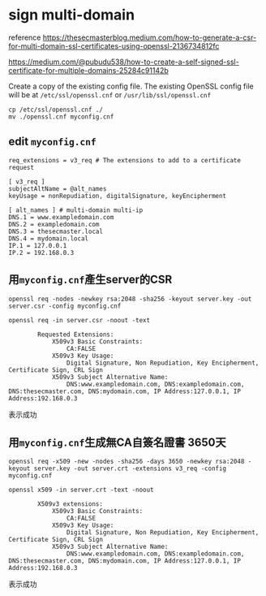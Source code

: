 # sign multi-domain 

reference https://thesecmasterblog.medium.com/how-to-generate-a-csr-for-multi-domain-ssl-certificates-using-openssl-2136734812fc

https://medium.com/@pubudu538/how-to-create-a-self-signed-ssl-certificate-for-multiple-domains-25284c91142b

Create a copy of the existing config file. The existing OpenSSL config file will be at ```/etc/ssl/openssl.cnf``` or ```/usr/lib/ssl/openssl.cnf```



```
cp /etc/ssl/openssl.cnf ./
mv ./openssl.cnf myconfig.cnf
```



## edit ```myconfig.cnf```

```
req_extensions = v3_req # The extensions to add to a certificate request
```
```
[ v3_req ]
subjectAltName = @alt_names 
keyUsage = nonRepudiation, digitalSignature, keyEncipherment
```
```
[ alt_names ] # multi-domain multi-ip
DNS.1 = www.exampledomain.com
DNS.2 = exampledomain.com
DNS.3 = thesecmaster.local
DNS.4 = mydomain.local
IP.1 = 127.0.0.1
IP.2 = 192.168.0.3
```


## 用```myconfig.cnf```產生server的CSR
```
openssl req -nodes -newkey rsa:2048 -sha256 -keyout server.key -out server.csr -config myconfig.cnf
```

```
openssl req -in server.csr -noout -text
```
```
        Requested Extensions:
            X509v3 Basic Constraints: 
                CA:FALSE
            X509v3 Key Usage: 
                Digital Signature, Non Repudiation, Key Encipherment, Certificate Sign, CRL Sign
            X509v3 Subject Alternative Name: 
                DNS:www.exampledomain.com, DNS:exampledomain.com, DNS:thesecmaster.com, DNS:mydomain.com, IP Address:127.0.0.1, IP Address:192.168.0.3
```
表示成功


## 用```myconfig.cnf```生成無CA自簽名證書 3650天
```
openssl req -x509 -new -nodes -sha256 -days 3650 -newkey rsa:2048 -keyout server.key -out server.crt -extensions v3_req -config myconfig.cnf
```
```
openssl x509 -in server.crt -text -noout
```
```
        X509v3 extensions:
            X509v3 Basic Constraints: 
                CA:FALSE
            X509v3 Key Usage: 
                Digital Signature, Non Repudiation, Key Encipherment, Certificate Sign, CRL Sign
            X509v3 Subject Alternative Name: 
                DNS:www.exampledomain.com, DNS:exampledomain.com, DNS:thesecmaster.com, DNS:mydomain.com, IP Address:127.0.0.1, IP Address:192.168.0.3
```
表示成功
